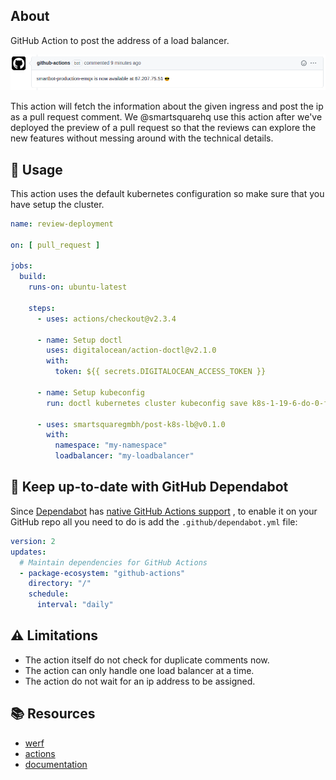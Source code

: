 ## About

GitHub Action to post the address of a load balancer.

![Screenshot](docs/comment.png)

This action will fetch the information about the given ingress and post the ip as a pull request comment. We
@smartsquarehq use this action after we've deployed the preview of a pull request so that the reviews can explore the
new features without messing around with the technical details.

## :rocket: Usage

This action uses the default kubernetes configuration so make sure that you have setup the cluster.

```yaml
name: review-deployment

on: [ pull_request ]

jobs:
  build:
    runs-on: ubuntu-latest

    steps:
      - uses: actions/checkout@v2.3.4

      - name: Setup doctl
        uses: digitalocean/action-doctl@v2.1.0
        with:
          token: ${{ secrets.DIGITALOCEAN_ACCESS_TOKEN }}

      - name: Setup kubeconfig
        run: doctl kubernetes cluster kubeconfig save k8s-1-19-6-do-0-fra1-512312313
      
      - uses: smartsquaregmbh/post-k8s-lb@v0.1.0
        with:
          namespace: "my-namespace"
          loadbalancer: "my-loadbalancer"

```

## :bullettrain_front: Keep up-to-date with GitHub Dependabot

Since [Dependabot](https://docs.github.com/en/github/administering-a-repository/keeping-your-actions-up-to-date-with-github-dependabot)
has [native GitHub Actions support](https://docs.github.com/en/github/administering-a-repository/configuration-options-for-dependency-updates#package-ecosystem)
, to enable it on your GitHub repo all you need to do is add the `.github/dependabot.yml` file:

```yaml
version: 2
updates:
  # Maintain dependencies for GitHub Actions
  - package-ecosystem: "github-actions"
    directory: "/"
    schedule:
      interval: "daily"
```

## :warning: Limitations

- The action itself do not check for duplicate comments now.
- The action can only handle one load balancer at a time.
- The action do not wait for an ip address to be assigned.

## :books: Resources

* [werf](https://werf.io/)
* [actions](https://github.com/werf/actions)
* [documentation](https://werf.io/documentation/advanced/ci_cd/github_actions.html)
